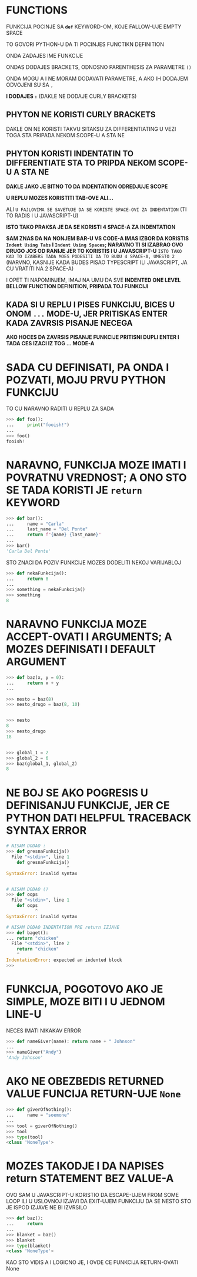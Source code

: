 # FUNCTIONS

FUNKCIJA POCINJE SA **`def`** KEYWORD-OM, KOJE FALLOW-UJE EMPTY SPACE **` `**

TO GOVORI PYTHON-U DA TI POCINJES FUNCTIKN DEFINITION

ONDA ZADAJES IME FUNKCIJE

ONDAS DODAJES BRACKETS, ODNOSNO PARENTHESIS ZA PARAMETRE `()`

ONDA MOGU A I NE MORAM DODAVATI PARAMETRE, A AKO IH DODAJEM ODVOJENI SU SA `,`

**I DODAJES `:`** (DAKLE NE DODAJE CURLY BRACKETS)

## PHYTON NE KORISTI CURLY BRACKETS

DAKLE ON NE KORISTI TAKVU SITAKSU ZA DIFFERENTIATING U VEZI TOGA STA PRIPADA NEKOM SCOPE-U A STA NE

## PHYTON KORISTI INDENTATIN TO DIFFERENTIATE STA TO PRIPDA NEKOM SCOPE-U A STA NE

**DAKLE JAKO JE BITNO TO DA INDENTATION ODREDJUJE SCOPE**

**U REPLU MOZES KORISTITI TAB-OVE ALI...**

ALI `U FAJLOVIMA SE SAVETUJE DA SE KORISTE SPACE-OVI ZA INDENTATION` (TI TO RADIS I U JAVASCRIPT-U)

**ISTO TAKO PRAKSA JE DA SE KORISTI 4 SPACE-A ZA INDENTATION**

**SAM ZNAS DA NA NONJEM BAR-U VS CODE-A IMAS IZBOR DA KORISTIS `Indent Using Tabs` I `Indent Using Spaces`; NARAVNO TI SI IZABRAO OVO DRUGO JOS OD RANIJE JER TO KORISTIS I U JAVASCRIPT-U** `ISTO TAKO KAD TO IZABERS TADA MOES PODESITI DA TO BUDU 4 SPACE-A, UMESTO 2` (NARVNO, KASNIJE KADA BUDES PISAO TYPESCRIPT ILI JAVASCRIPT, JA CU VRATITI NA 2 SPACE-A)

I OPET TI NAPOMINJEM, IMAJ NA UMU DA SVE **INDENTED ONE LEVEL BELLOW FUNCTION DEFINITION, PRIPADA TOJ FUNKCIJI**

## KADA SI U REPLU I PISES FUNKCIJU, BICES U ONOM `...` MODE-U, JER PRITISKAS ENTER KADA ZAVRSIS PISANJE NECEGA

**AKO HOCES DA ZAVRSIS PISANJE FUNKCIJE PRITISNI DUPLI ENTER I TADA CES IZACI IZ TOG ... MODE-A**

# SADA CU DEFINISATI, PA ONDA I POZVATI, MOJU PRVU PYTHON FUNKCIJU

TO CU NARAVNO RADITI U REPLU ZA SADA

```py
>>> def foo():
...     print("fooish!")
... 
>>> foo()
fooish!
```

# NARAVNO, FUNKCIJA MOZE IMATI I POVRATNU VREDNOST; A ONO STO SE TADA KORISTI JE `return` KEYWORD

```py
>>> def bar():
...     name = "Carla"
...     last_name = "Del Ponte"
...     return f"{name} {last_name}"
... 
>>> bar()
'Carla Del Ponte'

```

STO ZNACI DA POZIV FUNKCIJE MOZES DODELITI NEKOJ VARIJABLOJ

```py
>>> def nekaFunkcija():
...     return 8
... 
>>> something = nekaFunkcija()
>>> something
8
```

# NARAVNO FUNKCIJA MOZE ACCEPT-OVATI I ARGUMENTS; A MOZES DEFINISATI I DEFAULT ARGUMENT

```py
>>> def baz(x, y = 0):
...     return x + y
... 

>>> nesto = baz(8)
>>> nesto_drugo = baz(8, 10)


>>> nesto
8
>>> nesto_drugo
18


>>> global_1 = 2
>>> global_2 = 6
>>> baz(global_1, global_2)
8


```

# NE BOJ SE AKO POGRESIS U DEFINISANJU FUNKCIJE, JER CE PYTHON DATI HELPFUL TRACEBACK SYNTAX ERROR

```py
# NISAM DODAO :
>>> def gresnaFunkcija()
  File "<stdin>", line 1
    def gresnaFunkcija()
                       ^
SyntaxError: invalid syntax


# NISAM DODAO ()
>>> def oops
  File "<stdin>", line 1
    def oops
           ^
SyntaxError: invalid syntax

# NISAM DODAO INDENTATION PRE return IZJAVE
>>> def baget():
... return "chicken"
  File "<stdin>", line 2
    return "chicken"
    ^
IndentationError: expected an indented block
>>> 
```

# FUNKCIJA, POGOTOVO AKO JE SIMPLE, MOZE BITI I U JEDNOM LINE-U

NECES IMATI NIKAKAV ERROR

```py
>>> def nameGiver(name): return name + " Johnson"
... 
>>> nameGiver("Andy")
'Andy Johnson'

```

# AKO NE OBEZBEDIS RETURNED VALUE FUNCIJA RETURN-UJE `None`

```py
>>> def giverOfNothing():
...     name = "soemone"
... 
>>> tool = giverOfNothing()
>>> tool
>>> type(tool)
<class 'NoneType'>
```

# MOZES TAKODJE I DA NAPISES return STATEMENT BEZ VALUE-A

OVO SAM U JAVASCRIPT-U KORISTIO DA ESCAPE-UJEM FROM SOME LOOP ILI U USLOVNOJ IZJAVI DA EXIT-UJEM FUNKCIJU DA SE NESTO STO JE ISPOD IZJAVE NE BI IZVRSILO

```py
>>> def baz():
...     return
... 
>>> blanket = baz()
>>> blanket
>>> type(blanket)
<class 'NoneType'>
```

KAO STO VIDIS A I LOGICNO JE, I OVDE CE FUNKCIJA RETURN-OVATI None
